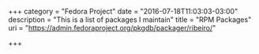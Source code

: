 +++
category = "Fedora Project"
date = "2016-07-18T11:03:03-03:00"
description = "This is a list of packages I maintain"
title = "RPM Packages"
uri = "https://admin.fedoraproject.org/pkgdb/packager/ribeiro/"

+++

